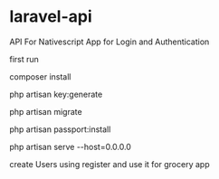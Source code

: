 # laravel-api
API For Nativescript App for Login and Authentication


first run

composer install

php artisan key:generate


php artisan migrate


php artisan passport:install



php artisan serve --host=0.0.0.0


create Users using register and use it for grocery app





